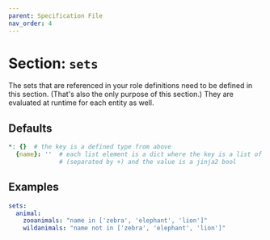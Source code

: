 ```yaml
---
parent: Specification File
nav_order: 4
---
```


# Section: `sets`

The sets that are referenced in your role definitions need to be defined in
this section. (That's also the only purpose of this section.) They are
evaluated at runtime for each entity as well.

## Defaults

```yaml
*: {}  # the key is a defined type from above
  {name}: ''  # each list element is a dict where the key is a list of perms
              # (separated by +) and the value is a jinja2 bool
```

## Examples

```yaml
sets:
  animal:
    zooanimals: "name in ['zebra', 'elephant', 'lion']"
    wildanimals: "name not in ['zebra', 'elephant', 'lion']"
```
